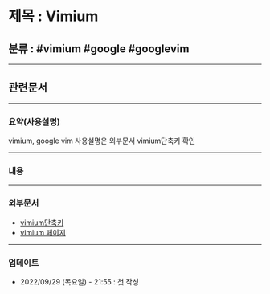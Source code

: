 # 제목 : Vimium

## 분류 : #vimium #google #googlevim

---
## 관련문서

----
### 요약(사용설명)
vimium, google vim 사용설명은 외부문서 vimium단축키 확인

---
### 내용

----
### 외부문서
- [vimium단축키](https://m.blog.naver.com/PostView.naver?isHttpsRedirect=true&blogId=gas98&logNo=221979866481)
- [vimium 페이지](https://chrome.google.com/webstore/detail/vimium/dbepggeogbaibhgnhhndojpepiihcmeb?hl=en)
----
### 업데이트
-  2022/09/29 (목요일) - 21:55 : 첫 작성



